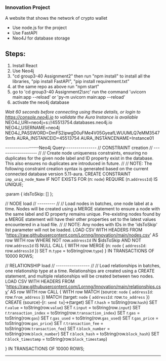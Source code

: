### Innovation Project
A website that shows the network of crypto wallet <br>
- Use node.js for the project
- Use FastAPI
- Neo4J for database storage

## Steps:

1. Install React
2. Use Neo4j
3. "cd group3-40 Assignment2" then run "npm install" to install all the libraries, "pip install FastAPI", "pip install requirement.txt"
4. at the same repo as above run "npm start"
5. go to 'cd group3-40 Assignment2\src' run the command 'uvicorn main:app --reload' or 'py-m uvicorn main:app --reload'
6. activate the neo4j database


*Wait 60 seconds before connecting using these details, or login to https://console.neo4j.io to validate the Aura Instance is available*
NEO4J_URI=neo4j+s://45513754.databases.neo4j.io
NEO4J_USERNAME=neo4j
NEO4J_PASSWORD=DmFS2ipwgD0uFMe4V05GyeafLWUUMLQ7eMM35479mfs
AURA_INSTANCEID=45513754
AURA_INSTANCENAME=Instance01	



-----------------Neo4j Query----------------
// CONSTRAINT creation
// -------------------
//
// Create node uniqueness constraints, ensuring no duplicates for the given node label and ID property exist in the database. This also ensures no duplicates are introduced in future.
//
// NOTE: The following constraint creation syntax is generated based on the current connected database version 5.11-aura.
CREATE CONSTRAINT `imp_uniq_node_Name` IF NOT EXISTS
FOR (n: `node`)
REQUIRE (n.`addressId`) IS UNIQUE;

:param {
idsToSkip: []
};

// NODE load
// ---------
//
// Load nodes in batches, one node label at a time. Nodes will be created using a MERGE statement to ensure a node with the same label and ID property remains unique. Pre-existing nodes found by a MERGE statement will have their other properties set to the latest values encountered in a load file.
//
// NOTE: Any nodes with IDs in the 'idsToSkip' list parameter will not be loaded.
LOAD CSV WITH HEADERS FROM 'https://raw.githubusercontent.com/Lornng/Innovation/main/nodes.csv' AS row
WITH row
WHERE NOT row.`addressId` IN $idsToSkip AND NOT row.`addressId` IS NULL
CALL {
WITH row
MERGE (n: `node` { `addressId`: row.`addressId` })
SET n.`type` = toString(row.`type`)
} IN TRANSACTIONS OF 10000 ROWS;


// RELATIONSHIP load
// -----------------
//
// Load relationships in batches, one relationship type at a time. Relationships are created using a CREATE statement, and multiple relationships will be created between two nodes.
LOAD CSV WITH HEADERS FROM 'https://raw.githubusercontent.com/Lornng/Innovation/main/relationships.csv' AS row
WITH row
CALL {
WITH row
MATCH (source: `node` { `addressId`: row.`from_address` })
MATCH (target: `node` { `addressId`: row.`to_address` })
CREATE (source)-[r: `send to`]->(target)
SET r.`hash` = toString(row.`hash`)
SET r.`value` = toString(row.`value`)
SET r.`input` = toString(row.`input`)
SET r.`transaction_index` = toString(row.`transaction_index`)
SET r.`gas` = toString(row.`gas`)
SET r.`gas_used` = toString(row.`gas_used`)
SET r.`gas_price` = toString(row.`gas_price`)
SET r.`transaction_fee` = toString(row.`transaction_fee`)
SET r.`block_number` = toString(row.`block_number`)
SET r.`block_hash` = toString(row.`block_hash`)
SET r.`block_timestamp` = toString(row.`block_timestamp`)

} IN TRANSACTIONS OF 10000 ROWS;

----------------------------------------------------------------------
